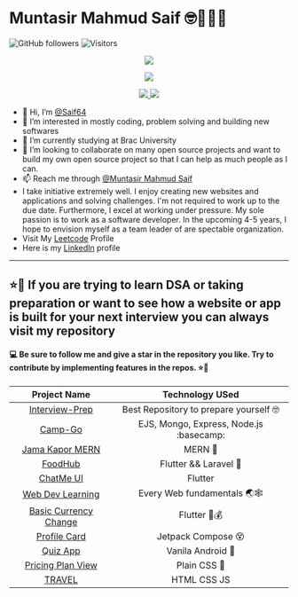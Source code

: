 # Muntasir Mahmud Saif 🤓🤠😵‍💫
![GitHub followers](https://img.shields.io/github/followers/Saif64?label=Follow&style=social)
![Visitors](https://visitor-badge.glitch.me/badge?page_id=Saif64) 

<p align="center">
<a href="https://github.com/Saif64">
    <img src="https://github-stats-alpha.vercel.app/api?username=Saif64&cc=22272e&tc=37BCF6&ic=fff&bc=0000">
</a>

<p align="center">
<a href="https://github.com/Saif64">
    <img src="http://github-profile-summary-cards.vercel.app/api/cards/profile-details?username=Saif64&theme=dracula">
</a>    

<p align="center">
<a href="https://github.com/Saif64">
    <img src="http://github-profile-summary-cards.vercel.app/api/cards/repos-per-language?username=Saif64&theme=dracula">
</a>
<a href="https://github.com/Saif64">
    <img src="http://github-profile-summary-cards.vercel.app/api/cards/most-commit-language?username=Saif64&theme=dracula">
</a>    
<!-- ![](http://github-profile-summary-cards.vercel.app/api/cards/profile-details?username=Saif64&theme=dracula)  -->

<!-- ![](http://github-profile-summary-cards.vercel.app/api/cards/repos-per-language?username=Saif64&theme=dracula)  -->
<!-- ![](http://github-profile-summary-cards.vercel.app/api/cards/most-commit-language?username=Saif64&theme=dracula)  -->
- 👋 Hi, I’m [@Saif64](https://github.com/Saif64)
- 👀 I’m interested in mostly coding, problem solving and building new softwares 
- 🌱 I’m currently studying at Brac University
- 💞️ I’m looking to collaborate on many open source projects and want to build my own open source project so that I can help as much people as I can.
- 📫 Reach me through [@Muntasir Mahmud Saif](https://www.facebook.com/muntasir.m.saif)
- I take initiative extremely well. I enjoy creating new websites and applications and solving challenges. I'm not required to work up to the due date. Furthermore, I excel at working under pressure. My sole passion is to work as a software developer. In the upcoming 4-5 years, I hope to envision myself as a team leader of are spectable organization.
- Visit My [Leetcode](https://leetcode.com/mmSaif_64) Profile
- Here is my [LinkedIn](https://www.linkedin.com/in/muntasir-mahmud-saif-9a0900233/) profile
---

## ⭐🌟 If you are trying to learn DSA or taking preparation or want to see how a website or app is built for your next interview you can always visit my repository 
#### :computer: Be sure to follow me and give a star in the repository you like. Try to contribute by implementing features in the repos. ⭐🌟
| Project Name| Technology USed|
|:-----------:|:---------------:|
| [Interview-Prep](https://github.com/Saif64/Interview-prep) | Best Repository to prepare yourself 🤓
| [Camp-Go](https://github.com/Saif64/CampGo) | EJS, Mongo, Express, Node.js :basecamp:
| [Jama Kapor MERN](https://github.com/Saif64/jama-kapor) | MERN 👚
| [FoodHub](https://github.com/Saif64/flutter-FoodHub) | Flutter && Laravel 🍔
| [ChatMe UI](https://github.com/Saif64/flutter-ChatMe-UI) | Flutter
| [Web Dev Learning](https://github.com/Saif64/webDev-Learing) | Every Web fundamentals 🌏🕸️
| [Basic Currency Change](https://github.com/Saif64/Flutter-vangiChai) | Flutter 🤑💰
| [Profile Card](https://github.com/Saif64/-JetpackCompose-ProfileCard) | Jetpack Compose 😵
| [Quiz App](https://github.com/Saif64/TriviaApp) | Vanila Android  🚡
| [Pricing Plan View](https://github.com/Saif64/pricing-plan) | Plain CSS 💸
|[TRAVEL](https://github.com/Saif64/travel)| HTML CSS JS
